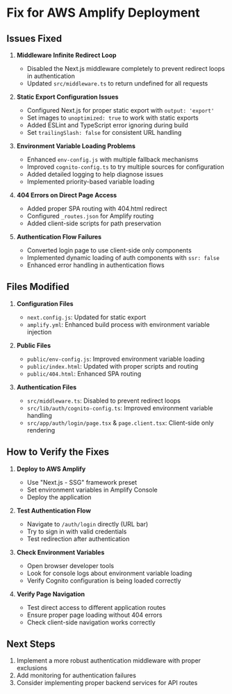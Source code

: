 # Fix for AWS Amplify Deployment

## Issues Fixed

1. **Middleware Infinite Redirect Loop**
   - Disabled the Next.js middleware completely to prevent redirect loops in authentication
   - Updated `src/middleware.ts` to return undefined for all requests

2. **Static Export Configuration Issues**
   - Configured Next.js for proper static export with `output: 'export'`
   - Set images to `unoptimized: true` to work with static exports
   - Added ESLint and TypeScript error ignoring during build
   - Set `trailingSlash: false` for consistent URL handling

3. **Environment Variable Loading Problems**
   - Enhanced `env-config.js` with multiple fallback mechanisms
   - Improved `cognito-config.ts` to try multiple sources for configuration
   - Added detailed logging to help diagnose issues
   - Implemented priority-based variable loading

4. **404 Errors on Direct Page Access**
   - Added proper SPA routing with 404.html redirect
   - Configured `_routes.json` for Amplify routing
   - Added client-side scripts for path preservation

5. **Authentication Flow Failures**
   - Converted login page to use client-side only components
   - Implemented dynamic loading of auth components with `ssr: false`
   - Enhanced error handling in authentication flows

## Files Modified

1. **Configuration Files**
   - `next.config.js`: Updated for static export
   - `amplify.yml`: Enhanced build process with environment variable injection

2. **Public Files**
   - `public/env-config.js`: Improved environment variable loading
   - `public/index.html`: Updated with proper scripts and routing
   - `public/404.html`: Enhanced SPA routing

3. **Authentication Files**
   - `src/middleware.ts`: Disabled to prevent redirect loops
   - `src/lib/auth/cognito-config.ts`: Improved environment variable handling
   - `src/app/auth/login/page.tsx` & `page.client.tsx`: Client-side only rendering

## How to Verify the Fixes

1. **Deploy to AWS Amplify**
   - Use "Next.js - SSG" framework preset
   - Set environment variables in Amplify Console
   - Deploy the application

2. **Test Authentication Flow**
   - Navigate to `/auth/login` directly (URL bar)
   - Try to sign in with valid credentials
   - Test redirection after authentication

3. **Check Environment Variables**
   - Open browser developer tools
   - Look for console logs about environment variable loading
   - Verify Cognito configuration is being loaded correctly

4. **Verify Page Navigation**
   - Test direct access to different application routes
   - Ensure proper page loading without 404 errors
   - Check client-side navigation works correctly

## Next Steps

1. Implement a more robust authentication middleware with proper exclusions
2. Add monitoring for authentication failures
3. Consider implementing proper backend services for API routes